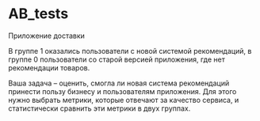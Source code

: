 # AB_tests
Приложение доставки

В группе 1 оказались пользователи с новой системой рекомендаций, в группе 0 пользователи со старой версией приложения, где нет рекомендации товаров.

Ваша задача – оценить, смогла ли новая система рекомендаций принести пользу бизнесу и пользователям приложения. Для этого нужно выбрать метрики, которые отвечают за качество сервиса, и статистически сравнить эти метрики в двух группах.
